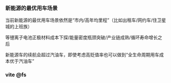 ### 新能源的最优用车场景

当前新能源的最优用车场景依然是“市内/高年均里程”（比如出租车/网约车/住卫星城的上班族）

等锂离子电池正极材料成本下探/能量密度瓶颈突破/产业链成熟/循环寿命增长之后

新能源车的续航会超过汽油车，即使考虑高贬值率也可以做到“全生命周期用车成本优于汽油车”



### vite @fs